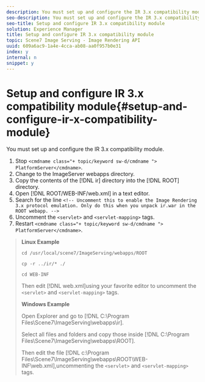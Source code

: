 ```yaml
---
description: You must set up and configure the IR 3.x compatibility module.
seo-description: You must set up and configure the IR 3.x compatibility module.
seo-title: Setup and configure IR 3.x compatibility module
solution: Experience Manager
title: Setup and configure IR 3.x compatibility module
topic: Scene7 Image Serving - Image Rendering API
uuid: 609a6ac9-1a4e-4cca-ab08-aa0f957b0e31
index: y
internal: n
snippet: y
---
```


# Setup and configure IR 3.x compatibility module{#setup-and-configure-ir-x-compatibility-module}

You must set up and configure the IR 3.x compatibility module.

1. Stop `<cmdname class="+ topic/keyword sw-d/cmdname ">  PlatformServer</cmdname>`.
1. Change to the ImageServer webapps directory.
1. Copy the contents of the [!DNL ir] directory into the [!DNL ROOT] directory.
1. Open [!DNL ROOT/WEB-INF/web.xml] in a text editor.
1. Search for the line `<!-- Uncomment this to enable the Image Rendering 3.x protocol emulation. Only do this when you unpack ir.war in the ROOT webapp. -->`
1. Uncomment the `<servlet>` and `<servlet-mapping>` tags.
1. Restart `<cmdname class="+ topic/keyword sw-d/cmdname ">  PlatformServer</cmdname>`.
>**Linux Example** 
>
>`cd /usr/local/scene7/ImageServing/webapps/ROOT` 
>
>`cp -r ../ir/* ./` 
>
>`cd WEB-INF` 
>
>Then edit [!DNL web.xml]using your favorite editor to uncomment the `<servlet>` and `<servlet-mapping>` tags. 
>
>**Windows Example** 
>
>Open Explorer and go to [!DNL C:\Program Files\Scene7\ImageServing\webapps\ir]. 
>
>Select all files and folders and copy those inside [!DNL C:\Program Files\Scene7\ImageServing\webapps\ROOT]. 
>
>Then edit the file [!DNL c:\Program Files\Scene7\ImageServing\webapps\ROOT\WEB-INF\web.xml],uncommenting the `<servlet>` and `<servlet-mapping>` tags. 

